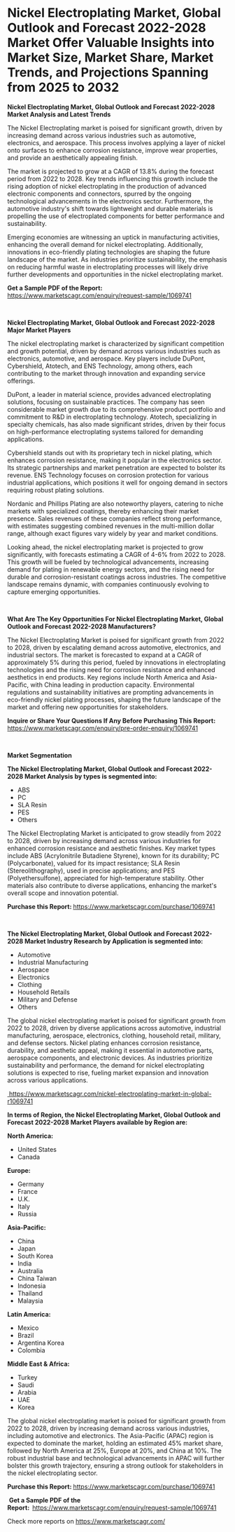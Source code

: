 <p><h1>Nickel Electroplating Market, Global Outlook and Forecast 2022-2028 Market Offer Valuable Insights into Market Size, Market Share, Market Trends, and Projections Spanning from 2025 to 2032</h1></p><p><strong>Nickel Electroplating Market, Global Outlook and Forecast 2022-2028 Market Analysis and Latest Trends</strong></p>
<p><p>The Nickel Electroplating market is poised for significant growth, driven by increasing demand across various industries such as automotive, electronics, and aerospace. This process involves applying a layer of nickel onto surfaces to enhance corrosion resistance, improve wear properties, and provide an aesthetically appealing finish. </p><p>The market is projected to grow at a CAGR of 13.8% during the forecast period from 2022 to 2028. Key trends influencing this growth include the rising adoption of nickel electroplating in the production of advanced electronic components and connectors, spurred by the ongoing technological advancements in the electronics sector. Furthermore, the automotive industry's shift towards lightweight and durable materials is propelling the use of electroplated components for better performance and sustainability. </p><p>Emerging economies are witnessing an uptick in manufacturing activities, enhancing the overall demand for nickel electroplating. Additionally, innovations in eco-friendly plating technologies are shaping the future landscape of the market. As industries prioritize sustainability, the emphasis on reducing harmful waste in electroplating processes will likely drive further developments and opportunities in the nickel electroplating market.</p></p>
<p><strong>Get a Sample PDF of the Report:&nbsp;</strong> <a href="https://www.marketscagr.com/enquiry/request-sample/1069741?utm_campaign=3166&utm_medium=2&utm_source=Github&utm_content=ia&utm_term=21032025&utm_id=nickel-electroplating-market-global-outlook-and-forecast-2022-2028">https://www.marketscagr.com/enquiry/request-sample/1069741</a></p>
<p>&nbsp;</p>
<p><strong>Nickel Electroplating Market, Global Outlook and Forecast 2022-2028 Major Market Players</strong></p>
<p><p>The nickel electroplating market is characterized by significant competition and growth potential, driven by demand across various industries such as electronics, automotive, and aerospace. Key players include DuPont, Cybershield, Atotech, and ENS Technology, among others, each contributing to the market through innovation and expanding service offerings.</p><p>DuPont, a leader in material science, provides advanced electroplating solutions, focusing on sustainable practices. The company has seen considerable market growth due to its comprehensive product portfolio and commitment to R&D in electroplating technology. Atotech, specializing in specialty chemicals, has also made significant strides, driven by their focus on high-performance electroplating systems tailored for demanding applications.</p><p>Cybershield stands out with its proprietary tech in nickel plating, which enhances corrosion resistance, making it popular in the electronics sector. Its strategic partnerships and market penetration are expected to bolster its revenue. ENS Technology focuses on corrosion protection for various industrial applications, which positions it well for ongoing demand in sectors requiring robust plating solutions.</p><p>Nordanic and Phillips Plating are also noteworthy players, catering to niche markets with specialized coatings, thereby enhancing their market presence. Sales revenues of these companies reflect strong performance, with estimates suggesting combined revenues in the multi-million dollar range, although exact figures vary widely by year and market conditions.</p><p>Looking ahead, the nickel electroplating market is projected to grow significantly, with forecasts estimating a CAGR of 4-6% from 2022 to 2028. This growth will be fueled by technological advancements, increasing demand for plating in renewable energy sectors, and the rising need for durable and corrosion-resistant coatings across industries. The competitive landscape remains dynamic, with companies continuously evolving to capture emerging opportunities.</p></p>
<p>&nbsp;</p>
<p><strong>What Are The Key Opportunities For Nickel Electroplating Market, Global Outlook and Forecast 2022-2028 Manufacturers?</strong></p>
<p><p>The Nickel Electroplating Market is poised for significant growth from 2022 to 2028, driven by escalating demand across automotive, electronics, and industrial sectors. The market is forecasted to expand at a CAGR of approximately 5% during this period, fueled by innovations in electroplating technologies and the rising need for corrosion resistance and enhanced aesthetics in end products. Key regions include North America and Asia-Pacific, with China leading in production capacity. Environmental regulations and sustainability initiatives are prompting advancements in eco-friendly nickel plating processes, shaping the future landscape of the market and offering new opportunities for stakeholders.</p></p>
<p><strong>Inquire or Share Your Questions If Any Before Purchasing This Report:</strong> <a href="https://www.marketscagr.com/enquiry/pre-order-enquiry/1069741?utm_campaign=3166&utm_medium=2&utm_source=Github&utm_content=ia&utm_term=21032025&utm_id=nickel-electroplating-market-global-outlook-and-forecast-2022-2028">https://www.marketscagr.com/enquiry/pre-order-enquiry/1069741</a></p>
<p>&nbsp;</p>
<p><strong>Market Segmentation</strong></p>
<p><strong>The Nickel Electroplating Market, Global Outlook and Forecast 2022-2028 Market Analysis by types is segmented into:</strong></p>
<p><ul><li>ABS</li><li>PC</li><li>SLA Resin</li><li>PES</li><li>Others</li></ul></p>
<p><p>The Nickel Electroplating Market is anticipated to grow steadily from 2022 to 2028, driven by increasing demand across various industries for enhanced corrosion resistance and aesthetic finishes. Key market types include ABS (Acrylonitrile Butadiene Styrene), known for its durability; PC (Polycarbonate), valued for its impact resistance; SLA Resin (Stereolithography), used in precise applications; and PES (Polyethersulfone), appreciated for high-temperature stability. Other materials also contribute to diverse applications, enhancing the market's overall scope and innovation potential.</p></p>
<p><strong>Purchase this Report:&nbsp;</strong><a href="https://www.marketscagr.com/purchase/1069741?utm_campaign=3166&utm_medium=2&utm_source=Github&utm_content=ia&utm_term=21032025&utm_id=nickel-electroplating-market-global-outlook-and-forecast-2022-2028">https://www.marketscagr.com/purchase/1069741</a></p>
<p>&nbsp;</p>
<p><strong>The Nickel Electroplating Market, Global Outlook and Forecast 2022-2028 Market Industry Research by Application is segmented into:</strong></p>
<p><ul><li>Automotive</li><li>Industrial Manufacturing</li><li>Aerospace</li><li>Electronics</li><li>Clothing</li><li>Household Retails</li><li>Military and Defense</li><li>Others</li></ul></p>
<p><p>The global nickel electroplating market is poised for significant growth from 2022 to 2028, driven by diverse applications across automotive, industrial manufacturing, aerospace, electronics, clothing, household retail, military, and defense sectors. Nickel plating enhances corrosion resistance, durability, and aesthetic appeal, making it essential in automotive parts, aerospace components, and electronic devices. As industries prioritize sustainability and performance, the demand for nickel electroplating solutions is expected to rise, fueling market expansion and innovation across various applications.</p></p>
<p><a href="https://www.marketscagr.com/nickel-electroplating-market-in-global-r1069741?utm_campaign=3166&utm_medium=2&utm_source=Github&utm_content=ia&utm_term=21032025&utm_id=nickel-electroplating-market-global-outlook-and-forecast-2022-2028">&nbsp;https://www.marketscagr.com/nickel-electroplating-market-in-global-r1069741</a></p>
<p><strong>In terms of Region, the Nickel Electroplating Market, Global Outlook and Forecast 2022-2028 Market Players available by Region are:</strong></p>
<p>
    <p> <strong> North America: </strong>
        <ul>
            <li>United States</li>
            <li>Canada</li>
        </ul>
        </p> 
    <p> <strong> Europe: </strong>
        <ul>
            <li>Germany</li>
            <li>France</li>
            <li>U.K.</li>
            <li>Italy</li>
            <li>Russia</li>
        </ul>
        </p> 
    <p> <strong> Asia-Pacific: </strong>
        <ul>
            <li>China</li>
            <li>Japan</li>
            <li>South Korea</li>
            <li>India</li>
            <li>Australia</li>
            <li>China Taiwan</li>
            <li>Indonesia</li>
            <li>Thailand</li>
            <li>Malaysia</li>
        </ul>
        </p> 
    <p> <strong> Latin America: </strong>
        <ul>
            <li>Mexico</li>
            <li>Brazil</li>
            <li>Argentina Korea</li>
            <li>Colombia</li>
        </ul>
        </p> 
    <p> <strong> Middle East & Africa: </strong>
        <ul>
            <li>Turkey</li>
            <li>Saudi</li>
            <li>Arabia</li>
            <li>UAE</li>
            <li>Korea</li>
        </ul>
    </p>
    </p>
<p><p>The global nickel electroplating market is poised for significant growth from 2022 to 2028, driven by increasing demand across various industries, including automotive and electronics. The Asia-Pacific (APAC) region is expected to dominate the market, holding an estimated 45% market share, followed by North America at 25%, Europe at 20%, and China at 10%. The robust industrial base and technological advancements in APAC will further bolster this growth trajectory, ensuring a strong outlook for stakeholders in the nickel electroplating sector.</p></p>
<p><strong>Purchase this Report: </strong><a href="https://www.marketscagr.com/purchase/1069741?utm_campaign=3166&utm_medium=2&utm_source=Github&utm_content=ia&utm_term=21032025&utm_id=nickel-electroplating-market-global-outlook-and-forecast-2022-2028">https://www.marketscagr.com/purchase/1069741</a></p>
<p>&nbsp;<strong>Get a Sample PDF of the Report:&nbsp;&nbsp;</strong><a href="https://www.marketscagr.com/enquiry/request-sample/1069741?utm_campaign=3166&utm_medium=2&utm_source=Github&utm_content=ia&utm_term=21032025&utm_id=nickel-electroplating-market-global-outlook-and-forecast-2022-2028">https://www.marketscagr.com/enquiry/request-sample/1069741</a></p>
<p><strong></strong></p>
<p>Check more reports on <a href="https://www.marketscagr.com/?utm_campaign=3166&utm_medium=2&utm_source=Github&utm_content=ia&utm_term=21032025&utm_id=nickel-electroplating-market-global-outlook-and-forecast-2022-2028">https://www.marketscagr.com/</a></p>